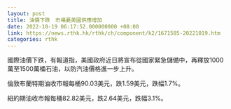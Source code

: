 ```yaml
---
layout: post
title: 油價下跌　市場憂美國供應增加
date: 2022-10-19 06:17:52.000000000 +08:00
link: https://news.rthk.hk/rthk/ch/component/k2/1671585-20221019.htm
categories: rthk
---
```


國際油價下跌，有報道指，美國政府近日將宣布從國家緊急儲備中，再釋放1000萬至1500萬桶石油，以防汽油價格進一步上升。

倫敦布蘭特期油收市報每桶90.03美元，跌1.59美元，跌幅1.7%。

紐約期油收市報每桶82.82美元，跌2.64美元，跌幅3.1%。
